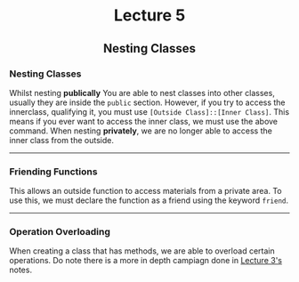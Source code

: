 <div align = "center">

# Lecture 5
## Nesting Classes

</div> 

### Nesting Classes
Whilst nesting **publically** You are able to nest classes into other classes, usually they are inside the `public` section. However, if you try to access the innerclass, qualifying it, you must use `[Outside Class]::[Inner Class]`. This means if you ever want to access the inner class, we must use the above command. When nesting **privately**, we are no longer able to access the inner class from the outside. 

---

### Friending Functions
This allows an outside function to access materials from a private area. To use this, we must declare the function as a friend using the keyword `friend`. 

---

### Operation Overloading
When creating a class that has methods, we are able to overload certain operations. Do note there is a more in depth campiagn done in [Lecture 3's](https://github.com/XinRC/CS-2124/blob/main/lecture3/README.md) notes. 

